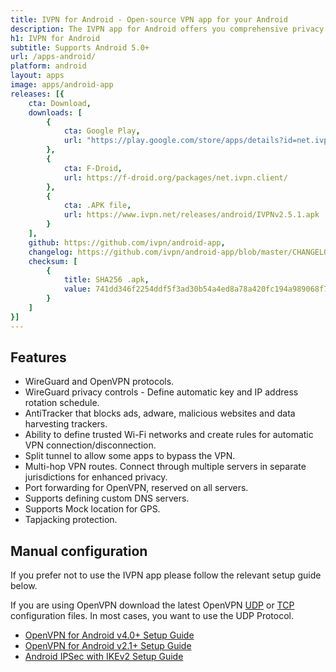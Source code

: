 ```yaml
---
title: IVPN for Android - Open-source VPN app for your Android
description: The IVPN app for Android offers you comprehensive privacy leak protection with the IVPN firewall, automatic connection on insecure Wi-Fi and Multi-hop.
h1: IVPN for Android
subtitle: Supports Android 5.0+
url: /apps-android/
platform: android
layout: apps
image: apps/android-app
releases: [{
    cta: Download,
    downloads: [
        {
            cta: Google Play,
            url: "https://play.google.com/store/apps/details?id=net.ivpn.client"
        },
        {
            cta: F-Droid,
            url: https://f-droid.org/packages/net.ivpn.client/
        },
        {
            cta: .APK file,
            url: https://www.ivpn.net/releases/android/IVPNv2.5.1.apk
        }
    ],
    github: https://github.com/ivpn/android-app,
    changelog: https://github.com/ivpn/android-app/blob/master/CHANGELOG.md,
    checksum: [
        {
            title: SHA256 .apk,
            value: 741dd346f2254ddf5f3ad30b54a4ed8a78a420fc194a989068f769649c09e42e
        }
    ]
}]
---
```

## Features

- WireGuard and OpenVPN protocols.
- WireGuard privacy controls - Define automatic key and IP address rotation schedule.
- AntiTracker that blocks ads, adware, malicious websites and data harvesting trackers.
- Ability to define trusted Wi-Fi networks and create rules for automatic VPN connection/disconnection.
- Split tunnel to allow some apps to bypass the VPN.
- Multi-hop VPN routes. Connect through multiple servers in separate jurisdictions for enhanced privacy.
- Port forwarding for OpenVPN, reserved on all servers.
- Supports defining custom DNS servers.
- Supports Mock location for GPS.
- Tapjacking protection.

## Manual configuration

If you prefer not to use the IVPN app please follow the relevant setup guide below.

If you are using OpenVPN download the latest OpenVPN [UDP](/releases/config/ivpn-openvpn-config.zip) or [TCP](/releases/config/ivpn-openvpn-config-tcp.zip) configuration files. In most cases, you want to use the UDP Protocol.

- [OpenVPN for Android v4.0+ Setup Guide](/setup/android-openvpn-for-android/)  
- [OpenVPN for Android v2.1+ Setup Guide](/setup/android-featvpn/)  
- [Android IPSec with IKEv2 Setup Guide](/setup/android-ipsec-with-ikev2/)  
